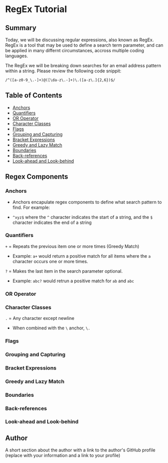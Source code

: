 # RegEx Tutorial

## Summary

Today, we will be discussing regular expressions, also known as RegEx. RegEx is a tool that may be used to define a search term parameter, and can be applied in many differnt circumstances, accross multiple coding languages. 

The RegEx we will be breaking down searches for an email address pattern within a string. Please review the following code snippit: 
```
/^([a-z0-9_\.-]+)@([\da-z\.-]+)\.([a-z\.]{2,6})$/
```

## Table of Contents

- [Anchors](#anchors)
- [Quantifiers](#quantifiers)
- [OR Operator](#or-operator)
- [Character Classes](#character-classes)
- [Flags](#flags)
- [Grouping and Capturing](#grouping-and-capturing)
- [Bracket Expressions](#bracket-expressions)
- [Greedy and Lazy Match](#greedy-and-lazy-match)
- [Boundaries](#boundaries)
- [Back-references](#back-references)
- [Look-ahead and Look-behind](#look-ahead-and-look-behind)

## Regex Components

### Anchors
* Anchors encapulate regex components to define what search pattern to find. For example:

* ``` ^xyz$ ``` where the ```^``` character indicates the start of a string, and the ```$``` character indicates the end of a string

### Quantifiers
```+``` = Repeats the previous item one or more times (Greedy Match)
* Example: ```a+``` would return a positive match for all items where the ```a``` character occurs one or more times.  


```?``` = Makes the last item in the search parameter optional. 
* Example: ```abc?``` would retrun a positive match for ```ab``` and ```abc``` 


### OR Operator

### Character Classes
 ```.``` = Any character except newline
* When combined with the ```\``` anchor, ```\.```
### Flags

### Grouping and Capturing

### Bracket Expressions

### Greedy and Lazy Match

### Boundaries

### Back-references

### Look-ahead and Look-behind

## Author

A short section about the author with a link to the author's GitHub profile (replace with your information and a link to your profile)
